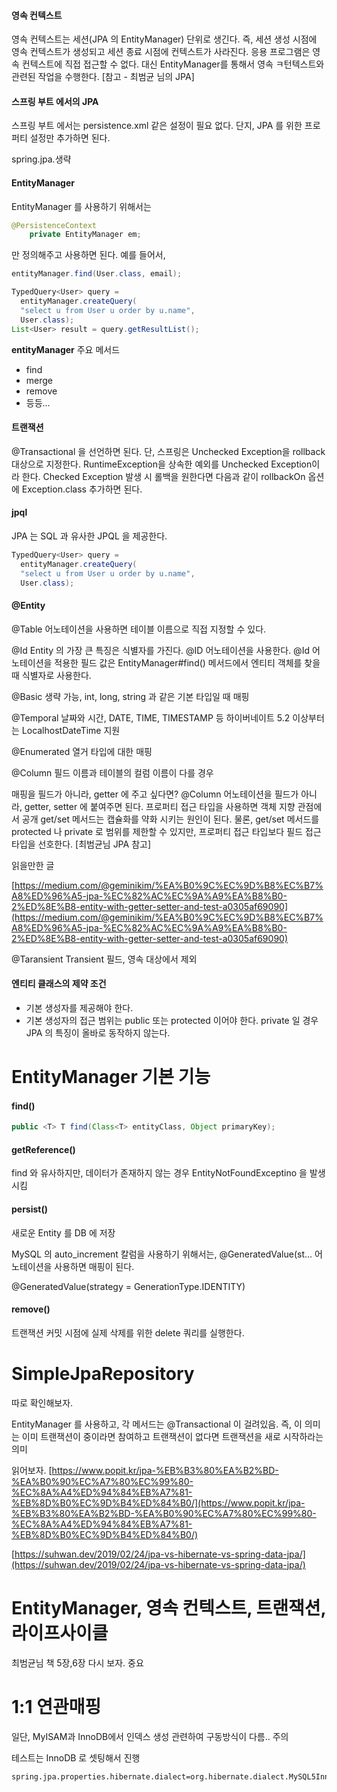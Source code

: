 #### 영속 컨텍스트

영속 컨텍스트는 세션(JPA 의 EntityManager) 단위로 생긴다. 즉, 세션 생성 시점에 영속 컨텍스트가 생성되고 세션 종료 시점에 컨텍스트가 사라진다. 응용 프로그램은 영속 컨텍스트에 직접 접근할 수 없다. 대신 EntityManager를 통해서 영속 ㅋ턴텍스트와 관련된 작업을 수행한다. [참고 - 최범균 님의 JPA]

#### 스프링 부트 에서의 JPA

스프링 부트 에서는 persistence.xml 같은 설정이 필요 없다. 단지, JPA 를 위한 프로퍼티 설정만 추가하면 된다. 

spring.jpa.생략

#### EntityManager

EntityManager 를 사용하기 위해서는 

```java
@PersistenceContext
    private EntityManager em;
```

만 정의해주고 사용하면 된다. 예를 들어서, 

```java
entityManager.find(User.class, email);
```


```java
TypedQuery<User> query =  
  entityManager.createQuery(  
  "select u from User u order by u.name",  
  User.class);  
List<User> result = query.getResultList();
```


**entityManager** 주요 메서드

- find
- merge
- remove
- 등등...

#### 트랜잭션

@Transactional 을 선언하면 된다. 단, 스프링은 Unchecked Exception을 rollback 대상으로 지정한다. RuntimeException을 상속한 예외를 Unchecked Exception이라 한다.
Checked Exception 발생 시 롤백을 원한다면 다음과 같이 rollbackOn 옵션에 Exception.class 추가하면 된다. 

#### jpql
JPA 는 SQL 과 유사한 JPQL 을 제공한다.
```java
TypedQuery<User> query =  
  entityManager.createQuery(  
  "select u from User u order by u.name",  
  User.class);
```

#### @Entity 

@Table 어노테이션을 사용하면 테이블 이름으로 직접 지정할 수 있다. 

@Id
Entity 의 가장 큰 특징은 식별자를 가진다. @ID 어노테이션을 사용한다. @Id 어노테이션을 적용한 필드 값은 EntityManager#find() 메서드에서 엔티티 객체를 찾을 때 식별자로 사용한다. 

@Basic 
생략 가능, int, long, string 과 같은 기본 타입일 때 매핑

@Temporal 
날짜와 시간, DATE, TIME, TIMESTAMP 등
하이버네이트 5.2 이상부터는 LocalhostDateTime 지원

@Enumerated 
열거 타입에 대한 매핑

@Column
필드 이름과 테이블의 컬럼 이름이 다를 경우


매핑을 필드가 아니라, getter 에 주고 싶다면?
@Column 어노테이션을 필드가 아니라, getter, setter 에 붙여주면 된다. 프로퍼티 접근 타입을 사용하면 객체 지향 관점에서 공개 get/set 메서드는 캡슐화를 약화 시키는 원인이 된다. 물론, get/set 메서드를 protected 나 private 로 범위를 제한할 수 있지만, 프로퍼티 접근 타입보다 필드 접근 타입을 선호한다. [최범균님  JPA 참고]


읽을만한 글

[https://medium.com/@geminikim/%EA%B0%9C%EC%9D%B8%EC%B7%A8%ED%96%A5-jpa-%EC%82%AC%EC%9A%A9%EA%B8%B0-2%ED%8E%B8-entity-with-getter-setter-and-test-a0305af69090](https://medium.com/@geminikim/%EA%B0%9C%EC%9D%B8%EC%B7%A8%ED%96%A5-jpa-%EC%82%AC%EC%9A%A9%EA%B8%B0-2%ED%8E%B8-entity-with-getter-setter-and-test-a0305af69090)

@Taransient
Transient
필드, 영속 대상에서 제외

#### 엔티티 클래스의 제약 조건

- 기본 생성자를 제공해야 한다. 
- 기본 생성자의 접근 범위는 public 또는 protected 이어야 한다. private 일 경우 JPA 의 특징이 올바로 동작하지 않는다. 

# EntityManager 기본 기능


#### find()

```java
public <T> T find(Class<T> entityClass, Object primaryKey);
```
#### getReference()

find 와 유사하지만, 데이터가 존재하지 않는 경우 EntityNotFoundExceptino 을 발생시킴

#### persist() 

새로운 Entity 를 DB 에 저장

MySQL 의 auto_increment 칼럼을 사용하기 위해서는, @GeneratedValue(st... 어노테이션을 사용하면 매핑이 된다. 

@GeneratedValue(strategy = GenerationType.IDENTITY)

#### remove()

트랜잭션 커밋 시점에 실제 삭제를 위한 delete 쿼리를 실행한다. 



# SimpleJpaRepository

따로 확인해보자. 

EntityManager 를 사용하고, 각 메서드는 @Transactional 이 걸려있음. 즉, 이 의미는 이미 트랜잭션이 중이라면 참여하고 트랜잭션이 없다면 트랜잭션을 새로 시작하라는 의미

읽어보자. 
[https://www.popit.kr/jpa-%EB%B3%80%EA%B2%BD-%EA%B0%90%EC%A7%80%EC%99%80-%EC%8A%A4%ED%94%84%EB%A7%81-%EB%8D%B0%EC%9D%B4%ED%84%B0/](https://www.popit.kr/jpa-%EB%B3%80%EA%B2%BD-%EA%B0%90%EC%A7%80%EC%99%80-%EC%8A%A4%ED%94%84%EB%A7%81-%EB%8D%B0%EC%9D%B4%ED%84%B0/)

[https://suhwan.dev/2019/02/24/jpa-vs-hibernate-vs-spring-data-jpa/](https://suhwan.dev/2019/02/24/jpa-vs-hibernate-vs-spring-data-jpa/)



# EntityManager, 영속 컨텍스트, 트랜잭션, 라이프사이클

최범균님 책 5장,6장 다시 보자. 중요




# 1:1 연관매핑

일단, MyISAM과 InnoDB에서 인덱스 생성 관련하여 구동방식이 다름.. 주의

테스트는 InnoDB 로 셋팅해서 진행

```
spring.jpa.properties.hibernate.dialect=org.hibernate.dialect.MySQL5InnoDBDialect
```



